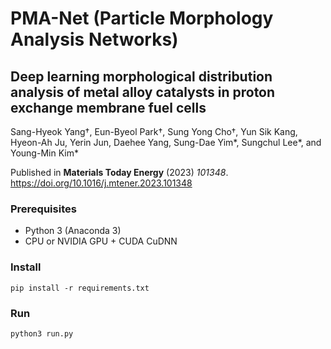 # PMA-Net (Particle Morphology Analysis Networks)

## Deep learning morphological distribution analysis of metal alloy catalysts in proton exchange membrane fuel cells 

Sang-Hyeok Yang†, Eun-Byeol Park†, Sung Yong Cho†, Yun Sik Kang, Hyeon-Ah Ju, Yerin Jun, Daehee Yang, Sung-Dae Yim*, Sungchul Lee*, and Young-Min Kim*

Published in __Materials Today Energy__ (2023) _101348_. https://doi.org/10.1016/j.mtener.2023.101348


### Prerequisites
- Python 3 (Anaconda 3)
- CPU or NVIDIA GPU + CUDA CuDNN

### Install
```
pip install -r requirements.txt
```

### Run
```
python3 run.py
```
